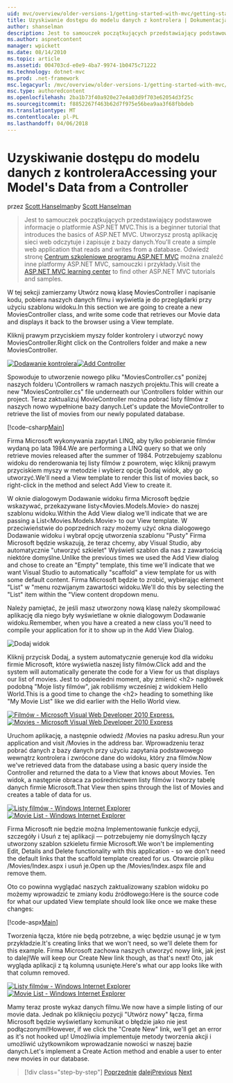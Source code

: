 ```yaml
---
uid: mvc/overview/older-versions-1/getting-started-with-mvc/getting-started-with-mvc-part5
title: Uzyskiwanie dostępu do modelu danych z kontrolera | Dokumentacja firmy Microsoft
author: shanselman
description: Jest to samouczek początkujących przedstawiający podstawowe informacje o platformie ASP.NET MVC. Utwórz prostą aplikację sieci web odczytuje i zapisuje z bazy danych.
ms.author: aspnetcontent
manager: wpickett
ms.date: 08/14/2010
ms.topic: article
ms.assetid: 004703cd-e0e9-4ba7-9974-1b0475c71222
ms.technology: dotnet-mvc
ms.prod: .net-framework
msc.legacyurl: /mvc/overview/older-versions-1/getting-started-with-mvc/getting-started-with-mvc-part5
msc.type: authoredcontent
ms.openlocfilehash: 2ba1b73f40a920e27e4a03d9f703e62054d3f25c
ms.sourcegitcommit: f8852267f463b62d7f975e56bea9aa3f68fbbdeb
ms.translationtype: MT
ms.contentlocale: pl-PL
ms.lasthandoff: 04/06/2018
---
```

<a name="accessing-your-models-data-from-a-controller"></a><span data-ttu-id="ee3d4-104">Uzyskiwanie dostępu do modelu danych z kontrolera</span><span class="sxs-lookup"><span data-stu-id="ee3d4-104">Accessing your Model's Data from a Controller</span></span>
====================
<span data-ttu-id="ee3d4-105">przez [Scott Hanselman](https://github.com/shanselman)</span><span class="sxs-lookup"><span data-stu-id="ee3d4-105">by [Scott Hanselman](https://github.com/shanselman)</span></span>

> <span data-ttu-id="ee3d4-106">Jest to samouczek początkujących przedstawiający podstawowe informacje o platformie ASP.NET MVC.</span><span class="sxs-lookup"><span data-stu-id="ee3d4-106">This is a beginner tutorial that introduces the basics of ASP.NET MVC.</span></span> <span data-ttu-id="ee3d4-107">Utworzysz prostą aplikację sieci web odczytuje i zapisuje z bazy danych.</span><span class="sxs-lookup"><span data-stu-id="ee3d4-107">You'll create a simple web application that reads and writes from a database.</span></span> <span data-ttu-id="ee3d4-108">Odwiedź stronę [Centrum szkoleniowe programu ASP.NET MVC](../../../index.md) można znaleźć inne platformy ASP.NET MVC, samouczki i przykłady.</span><span class="sxs-lookup"><span data-stu-id="ee3d4-108">Visit the [ASP.NET MVC learning center](../../../index.md) to find other ASP.NET MVC tutorials and samples.</span></span>


<span data-ttu-id="ee3d4-109">W tej sekcji zamierzamy Utwórz nową klasę MoviesController i napisanie kodu, pobiera naszych danych filmu i wyświetla je do przeglądarki przy użyciu szablonu widoku.</span><span class="sxs-lookup"><span data-stu-id="ee3d4-109">In this section we are going to create a new MoviesController class, and write some code that retrieves our Movie data and displays it back to the browser using a View template.</span></span>

<span data-ttu-id="ee3d4-110">Kliknij prawym przyciskiem myszy folder kontrolery i utworzyć nowy MoviesController.</span><span class="sxs-lookup"><span data-stu-id="ee3d4-110">Right click on the Controllers folder and make a new MoviesController.</span></span>

<span data-ttu-id="ee3d4-111">[![Dodawanie kontrolera](getting-started-with-mvc-part5/_static/image2.png)](getting-started-with-mvc-part5/_static/image1.png)</span><span class="sxs-lookup"><span data-stu-id="ee3d4-111">[![Add Controller](getting-started-with-mvc-part5/_static/image2.png)](getting-started-with-mvc-part5/_static/image1.png)</span></span>

<span data-ttu-id="ee3d4-112">Spowoduje to utworzenie nowego pliku "MoviesController.cs" poniżej naszych folderu \Controllers w ramach naszych projektu.</span><span class="sxs-lookup"><span data-stu-id="ee3d4-112">This will create a new "MoviesController.cs" file underneath our \Controllers folder within our project.</span></span> <span data-ttu-id="ee3d4-113">Teraz zaktualizuj MovieController można pobrać listy filmów z naszych nowo wypełnione bazy danych.</span><span class="sxs-lookup"><span data-stu-id="ee3d4-113">Let's update the MovieController to retrieve the list of movies from our newly populated database.</span></span>

[!code-csharp[Main](getting-started-with-mvc-part5/samples/sample1.cs)]

<span data-ttu-id="ee3d4-114">Firma Microsoft wykonywania zapytań LINQ, aby tylko pobieranie filmów wydaną po lata 1984.</span><span class="sxs-lookup"><span data-stu-id="ee3d4-114">We are performing a LINQ query so that we only retrieve movies released after the summer of 1984.</span></span> <span data-ttu-id="ee3d4-115">Potrzebujemy szablonu widoku do renderowania tej listy filmów z powrotem, więc kliknij prawym przyciskiem myszy w metodzie i wybierz opcję Dodaj widok, aby go utworzyć.</span><span class="sxs-lookup"><span data-stu-id="ee3d4-115">We'll need a View template to render this list of movies back, so right-click in the method and select Add View to create it.</span></span>

<span data-ttu-id="ee3d4-116">W oknie dialogowym Dodawanie widoku firma Microsoft będzie wskazywać, przekazywane listy&lt;Movies.Models.Movie&gt; do naszej szablonu widoku.</span><span class="sxs-lookup"><span data-stu-id="ee3d4-116">Within the Add View dialog we'll indicate that we are passing a List&lt;Movies.Models.Movie&gt; to our View template.</span></span> <span data-ttu-id="ee3d4-117">W przeciwieństwie do poprzednich razy możemy użyć okna dialogowego Dodawanie widoku i wybrał opcję utworzenia szablonu "Pusty" Firma Microsoft będzie wskazują, że teraz chcemy, aby Visual Studio, aby automatycznie "utworzyć szkielet" Wyświetl szablon dla nas z zawartością niektóre domyślne.</span><span class="sxs-lookup"><span data-stu-id="ee3d4-117">Unlike the previous times we used the Add View dialog and chose to create an "Empty" template, this time we'll indicate that we want Visual Studio to automatically "scaffold" a view template for us with some default content.</span></span> <span data-ttu-id="ee3d4-118">Firma Microsoft będzie to zrobić, wybierając element "List" w "menu rozwijanym zawartości widoku.</span><span class="sxs-lookup"><span data-stu-id="ee3d4-118">We'll do this by selecting the "List" item within the "View content dropdown menu.</span></span>

<span data-ttu-id="ee3d4-119">Należy pamiętać, że jeśli masz utworzony nową klasę należy skompilować aplikację dla niego były wyświetlane w oknie dialogowym Dodawanie widoku.</span><span class="sxs-lookup"><span data-stu-id="ee3d4-119">Remember, when you have a created a new class you'll need to compile your application for it to show up in the Add View Dialog.</span></span>

![Dodaj widok](getting-started-with-mvc-part5/_static/image3.png)

<span data-ttu-id="ee3d4-121">Kliknij przycisk Dodaj, a system automatycznie generuje kod dla widoku firmie Microsoft, które wyświetla naszej listy filmów.</span><span class="sxs-lookup"><span data-stu-id="ee3d4-121">Click add and the system will automatically generate the code for a View for us that displays our list of movies.</span></span> <span data-ttu-id="ee3d4-122">Jest to odpowiedni moment, aby zmienić &lt;h2&gt; nagłówek podobną "Moje listy filmów", jak robiliśmy wcześniej z widokiem Hello World.</span><span class="sxs-lookup"><span data-stu-id="ee3d4-122">This is a good time to change the &lt;h2&gt; heading to something like "My Movie List" like we did earlier with the Hello World view.</span></span>

<span data-ttu-id="ee3d4-123">[![Filmów - Microsoft Visual Web Developer 2010 Express.](getting-started-with-mvc-part5/_static/image5.png)](getting-started-with-mvc-part5/_static/image4.png)</span><span class="sxs-lookup"><span data-stu-id="ee3d4-123">[![Movies - Microsoft Visual Web Developer 2010 Express](getting-started-with-mvc-part5/_static/image5.png)](getting-started-with-mvc-part5/_static/image4.png)</span></span>

<span data-ttu-id="ee3d4-124">Uruchom aplikację, a następnie odwiedź /Movies na pasku adresu.</span><span class="sxs-lookup"><span data-stu-id="ee3d4-124">Run your application and visit /Movies in the address bar.</span></span> <span data-ttu-id="ee3d4-125">Wprowadzeniu teraz pobrać danych z bazy danych przy użyciu zapytania podstawowego wewnątrz kontrolera i zwrócone dane do widoku, który zna filmów.</span><span class="sxs-lookup"><span data-stu-id="ee3d4-125">Now we've retrieved data from the database using a basic query inside the Controller and returned the data to a View that knows about Movies.</span></span> <span data-ttu-id="ee3d4-126">Ten widok, a następnie obraca za pośrednictwem listy filmów i tworzy tabelę danych firmie Microsoft.</span><span class="sxs-lookup"><span data-stu-id="ee3d4-126">That View then spins through the list of Movies and creates a table of data for us.</span></span>

<span data-ttu-id="ee3d4-127">[![Listy filmów - Windows Internet Explorer](getting-started-with-mvc-part5/_static/image7.png)](getting-started-with-mvc-part5/_static/image6.png)</span><span class="sxs-lookup"><span data-stu-id="ee3d4-127">[![Movie List - Windows Internet Explorer](getting-started-with-mvc-part5/_static/image7.png)](getting-started-with-mvc-part5/_static/image6.png)</span></span>

<span data-ttu-id="ee3d4-128">Firma Microsoft nie będzie można Implementowanie funkcje edycji, szczegóły i Usuń z tej aplikacji — potrzebujemy nie domyślnych łączy utworzony szablon szkieletu firmie Microsoft.</span><span class="sxs-lookup"><span data-stu-id="ee3d4-128">We won't be implementing Edit, Details and Delete functionality with this application - so we don't need the default links that the scaffold template created for us.</span></span> <span data-ttu-id="ee3d4-129">Otwarcie pliku /Movies/Index.aspx i usuń je.</span><span class="sxs-lookup"><span data-stu-id="ee3d4-129">Open up the /Movies/Index.aspx file and remove them.</span></span>

<span data-ttu-id="ee3d4-130">Oto co powinna wyglądać naszych zaktualizowany szablon widoku po możemy wprowadzić te zmiany kodu źródłowego:</span><span class="sxs-lookup"><span data-stu-id="ee3d4-130">Here is the source code for what our updated View template should look like once we make these changes:</span></span>

[!code-aspx[Main](getting-started-with-mvc-part5/samples/sample2.aspx)]

<span data-ttu-id="ee3d4-131">Tworzenia łącza, które nie będą potrzebne, a więc będzie usunąć je w tym przykładzie.</span><span class="sxs-lookup"><span data-stu-id="ee3d4-131">It's creating links that we won't need, so we'll delete them for this example.</span></span> <span data-ttu-id="ee3d4-132">Firma Microsoft zachowa naszych utworzyć nowy link, jak jest to dalej!</span><span class="sxs-lookup"><span data-stu-id="ee3d4-132">We will keep our Create New link though, as that's next!</span></span> <span data-ttu-id="ee3d4-133">Oto, jak wygląda aplikacji z tą kolumną usunięte.</span><span class="sxs-lookup"><span data-stu-id="ee3d4-133">Here's what our app looks like with that column removed.</span></span>

<span data-ttu-id="ee3d4-134">[![Listy filmów - Windows Internet Explorer](getting-started-with-mvc-part5/_static/image9.png)](getting-started-with-mvc-part5/_static/image8.png)</span><span class="sxs-lookup"><span data-stu-id="ee3d4-134">[![Movie List - Windows Internet Explorer](getting-started-with-mvc-part5/_static/image9.png)](getting-started-with-mvc-part5/_static/image8.png)</span></span>

<span data-ttu-id="ee3d4-135">Mamy teraz proste wykaz danych filmu.</span><span class="sxs-lookup"><span data-stu-id="ee3d4-135">We now have a simple listing of our movie data.</span></span> <span data-ttu-id="ee3d4-136">Jednak po kliknięciu pozycji "Utwórz nowy" łącza, firma Microsoft będzie wyświetlany komunikat o błędzie jako nie jest podłączonymi!</span><span class="sxs-lookup"><span data-stu-id="ee3d4-136">However, if we click the "Create New" link, we'll get an error as it's not hooked up!</span></span> <span data-ttu-id="ee3d4-137">Umożliwia implementuje metody tworzenia akcji i umożliwić użytkownikom wprowadzanie nowości w naszej bazie danych.</span><span class="sxs-lookup"><span data-stu-id="ee3d4-137">Let's implement a Create Action method and enable a user to enter new movies in our database.</span></span>

> [!div class="step-by-step"]
> <span data-ttu-id="ee3d4-138">[Poprzednie](getting-started-with-mvc-part4.md)
> [dalej](getting-started-with-mvc-part6.md)</span><span class="sxs-lookup"><span data-stu-id="ee3d4-138">[Previous](getting-started-with-mvc-part4.md)
[Next](getting-started-with-mvc-part6.md)</span></span>
